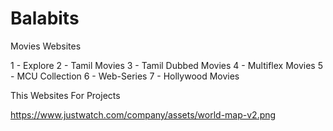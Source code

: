 # Balabits

Movies Websites 

1 - Explore
2 - Tamil Movies
3 - Tamil Dubbed Movies
4 - Multiflex Movies
5 - MCU Collection
6 - Web-Series
7 - Hollywood Movies
 
 This Websites For Projects 


https://www.justwatch.com/company/assets/world-map-v2.png
